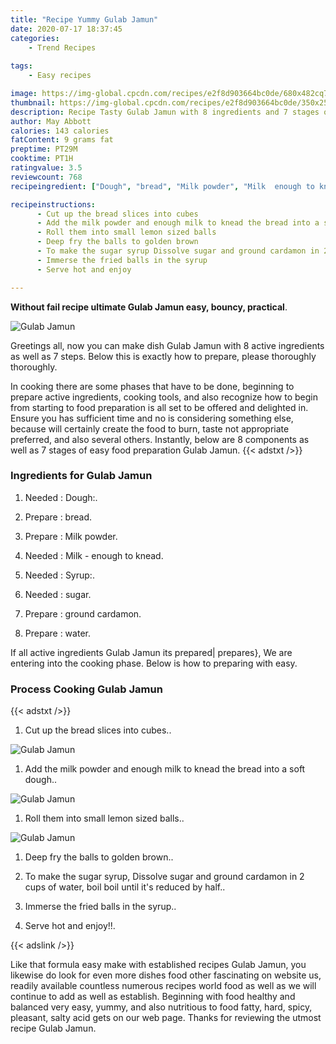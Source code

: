 ```yaml
---
title: "Recipe Yummy Gulab Jamun"
date: 2020-07-17 18:37:45
categories:
    - Trend Recipes
    
tags:
    - Easy recipes

image: https://img-global.cpcdn.com/recipes/e2f8d903664bc0de/680x482cq70/gulab-jamun-recipe-main-photo.jpg
thumbnail: https://img-global.cpcdn.com/recipes/e2f8d903664bc0de/350x250cq70/gulab-jamun-recipe-main-photo.jpg
description: Recipe Tasty Gulab Jamun with 8 ingredients and 7 stages of easy cooking.
author: May Abbott
calories: 143 calories
fatContent: 9 grams fat
preptime: PT29M
cooktime: PT1H
ratingvalue: 3.5
reviewcount: 768
recipeingredient: ["Dough", "bread", "Milk powder", "Milk  enough to knead", "Syrup", "sugar", "ground cardamon", "water"]

recipeinstructions: 
      - Cut up the bread slices into cubes 
      - Add the milk powder and enough milk to knead the bread into a soft dough 
      - Roll them into small lemon sized balls 
      - Deep fry the balls to golden brown 
      - To make the sugar syrup Dissolve sugar and ground cardamon in 2 cups of water boil boil until its reduced by half 
      - Immerse the fried balls in the syrup 
      - Serve hot and enjoy

---
```




**Without fail recipe ultimate Gulab Jamun easy, bouncy, practical**. 


![Gulab Jamun](https://img-global.cpcdn.com/recipes/e2f8d903664bc0de/680x482cq70/gulab-jamun-recipe-main-photo.jpg "Gulab Jamun")




Greetings all, now you can make dish Gulab Jamun with 8 active ingredients as well as 7 steps. Below this is exactly how to prepare, please thoroughly thoroughly.

In cooking there are some phases that have to be done, beginning to prepare active ingredients, cooking tools, and also recognize how to begin from starting to food preparation is all set to be offered and delighted in. Ensure you has sufficient time and no is considering something else, because will certainly create the food to burn, taste not appropriate preferred, and also several others. Instantly, below are 8 components as well as 7 stages of easy food preparation Gulab Jamun.
{{< adstxt />}}

### Ingredients for Gulab Jamun


1. Needed  : Dough:.

1. Prepare  : bread.

1. Prepare  : Milk powder.

1. Needed  : Milk - enough to knead.

1. Needed  : Syrup:.

1. Needed  : sugar.

1. Prepare  : ground cardamon.

1. Prepare  : water.



If all active ingredients Gulab Jamun its prepared| prepares}, We are entering into the cooking phase. Below is how to preparing with easy.

### Process Cooking Gulab Jamun

{{< adstxt />}}


1. Cut up the bread slices into cubes..



![Gulab Jamun](https://img-global.cpcdn.com/steps/1e9878d95aea4c0c/160x128cq70/gulab-jamun-recipe-step-1-photo.jpg" "Gulab Jamun")



1. Add the milk powder and enough milk to knead the bread into a soft dough..



![Gulab Jamun](https://img-global.cpcdn.com/steps/2b574b3eb3548aba/160x128cq70/gulab-jamun-recipe-step-2-photo.jpg" "Gulab Jamun")



1. Roll them into small lemon sized balls..



![Gulab Jamun](https://img-global.cpcdn.com/steps/47f16aae882cfeca/160x128cq70/gulab-jamun-recipe-step-3-photo.jpg" "Gulab Jamun")



1. Deep fry the balls to golden brown..



1. To make the sugar syrup, Dissolve sugar and ground cardamon in 2 cups of water, boil boil until it&#39;s reduced by half..



1. Immerse the fried balls in the syrup..



1. Serve hot and enjoy!!.





{{< adslink />}}

Like that formula easy make with established recipes Gulab Jamun, you likewise do look for even more dishes food other fascinating on website us, readily available countless numerous recipes world food as well as we will continue to add as well as establish. Beginning with food healthy and balanced very easy, yummy, and also nutritious to food fatty, hard, spicy, pleasant, salty acid gets on our web page. Thanks for reviewing the utmost recipe Gulab Jamun.
